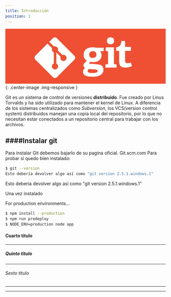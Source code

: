 ```yaml
---
title: Introducción
position: 1
---
```

![Git Logo](/images/git_logo2.jpg){: .center-image .img-responsive }

Git es un sistema de control de versiones <strong>distribuido</strong>. Fue creado por Linus Torvalds y ha sido utilizado para mantener el kernel de Linux.
A diferencia de los sistemas centralizados como *Subversion*, los VCS(version control system) distribuidos manejan una copia local del repositorio, por lo que no necesitan estar conectados a un repositorio central para trabajar con los archivos.





####Instalar git
------
Para instalar Git debemos bajarlo de su pagina oficial. Git.scm.com
Para probar si quedo bien instalado:
```sh
$ git --version
Esto debería devolver algo así como "git version 2.5.1.windows.1"
```
Esto debería devolver algo así como "git version 2.5.1.windows.1"


Una vez instalado 



For production environments...

```sh
$ npm install --production
$ npm run predeploy
$ NODE_ENV=production node app
```




#### Cuarto titulo
<hr>


##### Quinto titulo
<hr>


###### Sexto titulo
<hr>

<hr>





<!-- Welcome to our API.

This API document is designed for those interested in developing for our platform.

This API is still under development and will evolve.

You'll succeed if you do this.
{: .success }

Here's some useful information.
{: .info }

Something may not happen if you try and do this.
{: .warning }

Something bad will happen if you do this.
{: .error } -->
